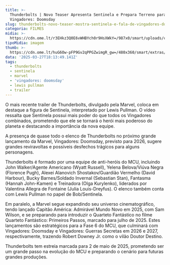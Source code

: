 ```yaml
---
title: >-
  Thunderbolts | Novo Teaser Apresenta Sentinela e Prepara Terreno para
  Vingadores: Doomsday
slug: thunderbolts-novo-teaser-mostra-sentinela-e-fala-de-vingadores-doomsday
categoria: FILMES
midia: >-
  https://cdn.ome.lt/r3EHkz3Q0E6vWHBYch0r9HsXWkY=/987x0/smart/uploads/conteudo/fotos/02_pA42dXp.jpg
tipoMidia: imagem
thumb: >-
  https://cdn.ome.lt/huG6Ow-pFP9Gv2qPPGZwimgR_gw=/480x360/smart/extras/conteudos/Captura_de_tela_2025-03-27_142135.png
data: '2025-03-27T18:13:49.141Z'
tags:
  - thunderbolts
  - sentinela
  - marvel
  - 'vingadores: doomsday'
  - lewis pullman
  - trailer
---
```


O mais recente trailer de Thunderbolts, divulgado pela Marvel, coloca em destaque a figura de Sentinela, interpretado por Lewis Pullman. O vídeo ressalta que Sentinela possui mais poder do que todos os Vingadores combinados, prometendo que ele se tornará o herói mais poderoso do planeta e destacando a importância da nova equipe.

A presença de quase todo o elenco de Thunderbolts no próximo grande lançamento da Marvel, Vingadores: Doomsday, previsto para 2026, sugere grandes reviravoltas e possíveis desfechos trágicos para alguns personagens.

Thunderbolts é formado por uma equipe de anti-heróis do MCU, incluindo John Walker/Agente Americano (Wyatt Russell), Yelena Belova/Viúva Negra (Florence Pugh), Alexei Alanovich Shostakov/Guardião Vermelho (David Harbour), Bucky Barnes/Soldado Invernal (Sebastian Stan), Fantasma (Hannah John-Kamen) e Treinadora (Olga Kurylenko), liderados por Valentina Allegra de Fontaine (Julia Louis-Dreyfus). O elenco também conta com Lewis Pullman no papel de Bob/Sentinela.

Em paralelo, a Marvel segue expandindo seu universo cinematográfico, tendo lançado Capitão América: Admirável Mundo Novo em 2025, com Sam Wilson, e se preparando para introduzir o Quarteto Fantástico no filme Quarteto Fantástico: Primeiros Passos, marcado para julho de 2025. Estes lançamentos são estratégicos para a Fase 6 do MCU, que culminará com Vingadores: Doomsday e Vingadores: Guerras Secretas em 2026 e 2027, respectivamente, trazendo Robert Downey Jr. como o vilão Doutor Destino.

Thunderbolts tem estreia marcada para 2 de maio de 2025, prometendo ser um grande passo na evolução do MCU e preparando o cenário para futuras grandes produções.
